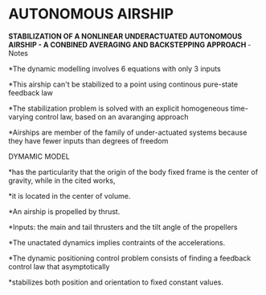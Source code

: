 # AUTONOMOUS AIRSHIP 

<b> STABILIZATION OF A NONLINEAR UNDERACTUATED AUTONOMOUS AIRSHIP - A CONBINED AVERAGING AND BACKSTEPPING APPROACH </b> - Notes

*The dynamic modelling involves 6 equations with only 3 inputs

*This airship can't be stabilized to a point using continous pure-state feedback law

*The stabilization problem is solved with an explicit homogeneous time-varying control law, based on an avaranging approach

*Airships are member of the family of under-actuated systems because they have fewer inputs than degrees of freedom


DYMAMIC MODEL

*has the particularity that the origin of the body fixed frame is the center of gravity, while in the cited works,

*it is located in the center of volume.

*An airship is propelled by thrust.

*Inputs: the main and tail thrusters and the tilt angle of the propellers

*The unactated dynamics implies contraints of the accelerations.

*The dynamic positioning control problem consists of finding a feedback control law that asymptotically

*stabilizes both position and orientation to fixed constant values. 

